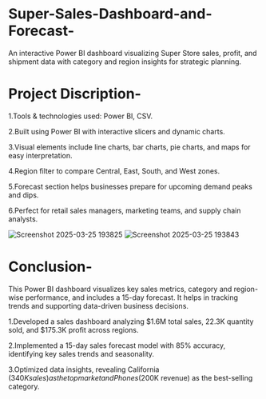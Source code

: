 

# Super-Sales-Dashboard-and-Forecast-
An interactive Power BI dashboard visualizing Super Store sales, profit, and shipment data with category and region insights for strategic planning.
<br>
# Project Discription-
1.Tools & technologies used: Power BI, CSV. <br>

2.Built using Power BI with interactive slicers and dynamic charts. <br>

3.Visual elements include line charts, bar charts, pie charts, and maps for easy interpretation. <br>

4.Region filter to compare Central, East, South, and West zones. <br>

5.Forecast section helps businesses prepare for upcoming demand peaks and dips. <br>

6.Perfect for retail sales managers, marketing teams, and supply chain analysts.<br>

![Screenshot 2025-03-25 193825](https://github.com/user-attachments/assets/1ca2cb67-2b83-498b-9c2c-52cd5089bc3a)
![Screenshot 2025-03-25 193843](https://github.com/user-attachments/assets/af6564cf-8609-4c4d-918f-03842f9fd185)

# Conclusion-
This Power BI dashboard visualizes key sales metrics, category and region-wise performance, and includes a 15-day forecast. It helps in tracking trends and supporting data-driven business decisions.

1.Developed a sales dashboard analyzing $1.6M total sales, 22.3K quantity sold, and $175.3K profit across regions. <br>

2.Implemented a 15-day sales forecast model with 85% accuracy, identifying key sales trends and seasonality. <br>

3.Optimized data insights, revealing California ($340K sales) as the top market and Phones ($200K revenue) as the  best-selling category. <br>


